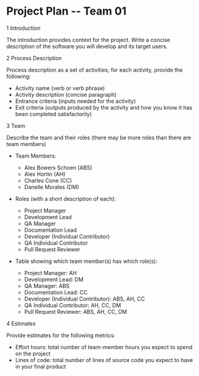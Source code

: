 # **Project Plan -- Team 01**

1 Introduction

The introduction provides context for the project. Write a concise description of the software you will develop and its target users.

2 Process Description

Process description as a set of activities; for each activity, provide the following:

- Activity name (verb or verb phrase)
- Activity description (concise paragraph)
- Entrance criteria (inputs needed for the activity)
- Exit criteria (outputs produced by the activity and how you know it has been completed satisfactorily)

3 Team

Describe the team and their roles (there may be more roles than there are team members)

- Team Members:
	- Alex Bowers Schoen (ABS)
	- Alex Hortin (AH)
	- Charles Cone (CC)
	- Danelle Morales (DM)
- Roles (with a short description of each):
	- Project Manager
	- Development Lead
	- QA Manager
	- Documentation Lead
	- Developer (Individual Contributor) 
	- QA Individual Contributor
	- Pull Request Reviewer
	
- Table showing which team member(s) has which role(s):
	- Project Manager: AH
	- Development Lead: DM
	- QA Manager: ABS
	- Documentation Lead: CC
	- Developer (Individual Contributor): ABS, AH, CC
	- QA Individual Contributor: AH, CC, DM
	- Pull Request Reviewer: ABS, AH, CC, DM

4 Estimates

Provide estimates for the following metrics:

- Effort hours: total number of team-member hours you expect to spend on the project
- Lines of code: total number of lines of source code you expect to have in your final product